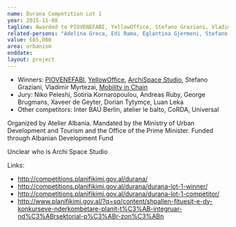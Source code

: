 ```yaml
---
name: Durana Competition Lot 1
year: 2015-11-08
tagline: Awarded to PIOVENEFABI, YellowOffice, Stefano Graziani, Vladimir Myrtezai, Mobility in Chain
related-persons: "Adelina Greca, Edi Rama, Eglantina Gjermeni, Stefano Graziani, Benet Beci, Ambra Fabi, Giovanni Piovene, Vladimir Myrtezai, Niko Peleshi, Sotiria Kornaropoulou, Andreas Ruby, George Brugmans, Xaveer de Geyter, Dorian Tytymçe, Luan Leka"
value: €65,000
area: urbanism
enddate:
layout: project
---
```

* Winners: [PIOVENEFABI](http://www.piovenefabi.it/), [YellowOffice](http://www.yellowoffice.it/index.php/durana-competition-first-prize/), [ArchiSpace Studio](http://www.archi-space.com/), Stefano Graziani, Vladimir Myrtezai, [Mobility in Chain](http://www.michain.com/)
* Jury: Niko Peleshi, Sotiria Kornaropoulou, Andreas Ruby, George Brugmans, Xaveer de Geyter, Dorian Tytymçe, Luan Leka
* Other competitors: Inter BAÚ Berlin, atelier le balto, CoRDA, Universal

Organized by Atelier Albania.
Mandated by the Ministry of Urban Development and Tourism and the Office of the Prime Minister.
Funded through Albanian Development Fund

Unclear who is Archi Space Studio

Links:
* <http://competitions.planifikimi.gov.al/durana/>
* <http://competitions.planifikimi.gov.al/durana/durana-lot-1-winner/>
* <http://competitions.planifikimi.gov.al/durana/durana-lot-1-competitor/>
* <http://www.planifikimi.gov.al/?q=sq/content/shpallen-fituesit-e-dy-konkurseve-nderkombetare-planit-t%C3%AB-integruar-nd%C3%ABrsektorial-p%C3%ABr-zon%C3%ABn>
